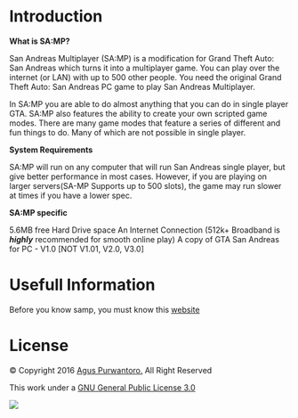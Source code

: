 <h1>Introduction</h1>

<b> What is SA:MP? </b>
<p>San Andreas Multiplayer (SA:MP) is a modification for Grand Theft Auto: San Andreas which turns it into a multiplayer game. You can play over the internet (or LAN) with up to 500 other people. You need the original Grand Theft Auto: San Andreas PC game to play San Andreas Multiplayer.
</p><p>In SA:MP you are able to do almost anything that you can do in single player GTA. SA:MP also features the ability to create your own scripted game modes. There are many game modes that feature a series of different and fun things to do. Many of which are not possible in single player.
</p>
<b> System Requirements </b>
<p>SA:MP will run on any computer that will run San Andreas single player, but give better performance in most cases.  However, if you are  playing on larger servers(SA-MP Supports up to 500 slots), the game may run slower at times if you have a lower spec.
</p>
<b>SA:MP specific</b>
<p>5.6MB free Hard Drive space
An Internet Connection (512k+ Broadband is <i><b>highly</b></i> recommended for smooth online play)
A copy of GTA San Andreas for PC - V1.0 [NOT V1.01, V2.0, V3.0]</p>

<h1>Usefull Information</h3>
Before you know samp, you must know this <a href="http://sa-mp.com" target="_blank">website</a>
<a href="http://sa-mp.com" target="_blank"></a>

<h1>License</h1>

© Copyright 2016 <a href="https://www.facebook.com/avengeda24" target="_blank">Agus Purwantoro.</a> All Right Reserved

This work under a <a href="http://www.gnu.org/licenses/gpl-3.0.en.html" target="_blank">GNU General Public License 3.0</a>

<a href="http://www.gnu.org/licenses/gpl-3.0.en.html" target="_blank"><img src="https://camo.githubusercontent.com/d97ef5d63414e396202e567b6b46adbe3f75bf3e/687474703a2f2f692e6372656174697665636f6d6d6f6e732e6f72672f6c2f62792d6e632d73612f332e302f61752f38387833312e706e67">


